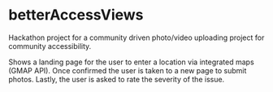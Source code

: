 # betterAccessViews
Hackathon project for a community driven photo/video uploading project for community accessibility. 

Shows a landing page for the user to enter a location via integrated maps (GMAP API). 
Once confirmed the user is taken to a new page to submit photos.
Lastly, the user is asked to rate the severity of the issue.
